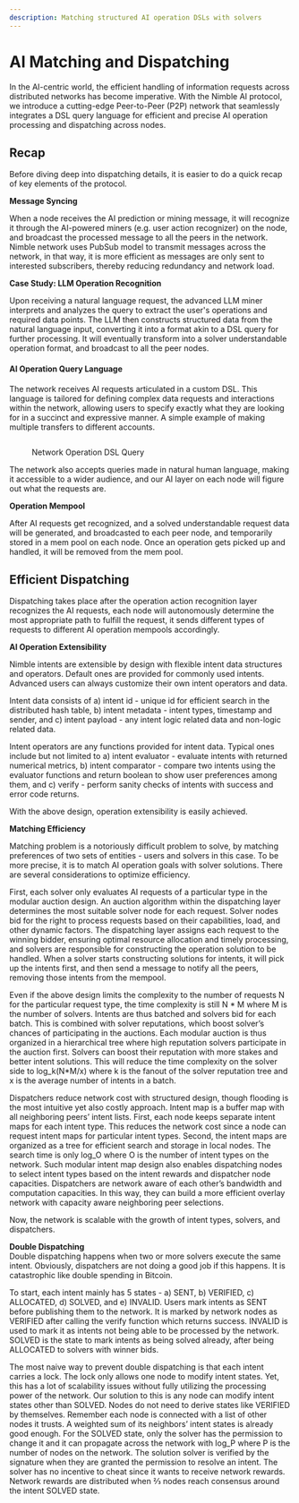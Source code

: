 ```yaml
---
description: Matching structured AI operation DSLs with solvers
---
```


# AI Matching and Dispatching

In the AI-centric world, the efficient handling of information requests across distributed networks has become imperative. With the Nimble AI protocol, we introduce a cutting-edge Peer-to-Peer (P2P) network that seamlessly integrates a DSL query language for efficient and precise AI operation processing and dispatching across nodes.

## Recap

Before diving deep into dispatching details, it is easier to do a quick recap of key elements of the protocol.

**Message Syncing**

When a node receives the AI prediction or mining message, it will recognize it through the AI-powered miners (e.g. user action recognizer) on the node, and broadcast the processed message to all the peers in the network. Nimble network uses PubSub model to transmit messages across the network, in that way, it is more efficient as messages are only sent to interested subscribers, thereby reducing redundancy and network load.

**Case Study: LLM Operation Recognition**

Upon receiving a natural language request, the advanced LLM miner interprets and analyzes the query to extract the user's operations and required data points. The LLM then constructs structured data from the natural language input, converting it into a format akin to a DSL query for further processing. It will eventually transform into a solver understandable operation format, and broadcast to all the peer nodes.

#### **AI Operation Query Language**

The network receives AI requests articulated in a custom DSL. This language is tailored for defining complex data requests and interactions within the network, allowing users to specify exactly what they are looking for in a succinct and expressive manner. A simple example of making multiple transfers to different accounts.

<figure><img src="https://lh7-us.googleusercontent.com/lUpeFlHy2bQXKIddr3K0kizDpjniexcz5FMdw7ul64OWzAZOKq1IvcmnzoApaz33FzG57xiXFd2CDOM_RKoJ0wnPu-wilc3Tiq2gPvG9tEDmXk4NZ5AWYVa31o_a7EIbbFvWB4jEy-VonhN9-GwM5yM" alt=""><figcaption><p>Network Operation DSL Query</p></figcaption></figure>

The network also accepts queries made in natural human language, making it accessible to a wider audience, and our AI layer on each node will figure out what the requests are.

**Operation Mempool**

After AI requests get recognized, and a solved understandable request data will be generated, and broadcasted to each peer node, and temporarily stored in a mem pool on each node. Once an operation gets picked up and handled, it will be removed from the mem pool.

## Efficient Dispatching

Dispatching takes place after the operation action recognition layer recognizes the AI requests, each node will autonomously determine the most appropriate path to fulfill the request, it sends different types of requests to different AI operation mempools accordingly.&#x20;

**AI Operation Extensibility**

Nimble intents are extensible by design with flexible intent data structures and operators. Default ones are provided for commonly used intents. Advanced users can always customize their own intent operators and data.

Intent data consists of a) intent id - unique id for efficient search in the distributed hash table, b) intent metadata - intent types, timestamp and sender, and c) intent payload - any intent logic related data and non-logic related data.

Intent operators are any functions provided for intent data. Typical ones include but not limited to a) intent evaluator - evaluate intents with returned numerical metrics, b) intent comparator - compare two intents using the evaluator functions and return boolean to show user preferences among them, and c) verify - perform sanity checks of intents with success and error code returns.

With the above design, operation extensibility is easily achieved.

**Matching Efficiency**

Matching problem is a notoriously difficult problem to solve, by matching preferences of two sets of entities - users and solvers in this case. To be more precise, it is to match AI operation goals with solver solutions. There are several considerations to optimize efficiency.

First, each solver only evaluates AI requests of a particular type in the modular auction design. An auction algorithm within the dispatching layer determines the most suitable solver node for each request. Solver nodes bid for the right to process requests based on their capabilities, load, and other dynamic factors. The dispatching layer assigns each request to the winning bidder, ensuring optimal resource allocation and timely processing, and solvers are responsible for constructing the operation solution to be handled. When a solver starts constructing solutions for intents, it will pick up the intents first, and then send a message to notify all the peers, removing those intents from the mempool.

Even if the above design limits the complexity to the number of requests N for the particular request type, the time complexity is still N \* M where M is the number of solvers. Intents are thus batched and solvers bid for each batch. This is combined with solver reputations, which boost solver’s chances of participating in the auctions. Each modular auction is thus organized in a hierarchical tree where high reputation solvers participate in the auction first. Solvers can boost their reputation with more stakes and better intent solutions. This will reduce the time complexity on the solver side to log\_k(N\*M/x) where k is the fanout of the solver reputation tree and x is the average number of intents in a batch.

Dispatchers reduce network cost with structured design, though flooding is the most intuitive yet also costly approach. Intent map is a buffer map with all neighboring peers’ intent lists. First, each node keeps separate intent maps for each intent type. This reduces the network cost since a node can request intent maps for particular intent types. Second, the intent maps are organized as a tree for efficient search and storage in local nodes. The search time is only log\_O where O is the number of intent types on the network. Such modular intent map design also enables dispatching nodes to select intent types based on the intent rewards and dispatcher node capacities. Dispatchers are network aware of each other’s bandwidth and computation capacities. In this way, they can build a more efficient overlay network with capacity aware neighboring peer selections.

Now, the network is scalable with the growth of intent types, solvers, and dispatchers.

**Double Dispatching**\
Double dispatching happens when two or more solvers execute the same intent. Obviously, dispatchers are not doing a good job if this happens. It is catastrophic like double spending in Bitcoin.

To start, each intent mainly has 5 states - a) SENT, b) VERIFIED, c) ALLOCATED, d) SOLVED, and e) INVALID. Users mark intents as SENT before publishing them to the network. It is marked by network nodes as VERIFIED after calling the verify function which returns success. INVALID is used to mark it as intents not being able to be processed by the network. SOLVED is the state to mark intents as being solved already, after being ALLOCATED to solvers with winner bids.

The most naive way to prevent double dispatching is that each intent carries a lock. The lock only allows one node to modify intent states. Yet, this has a lot of scalability issues without fully utilizing the processing power of the network. Our solution to this is any node can modify intent states other than SOLVED. Nodes do not need to derive states like VERIFIED by themselves. Remember each node is connected with a list of other nodes it trusts. A weighted sum of its neighbors’ intent states is already good enough. For the SOLVED state, only the solver has the permission to change it and it can propagate across the network with log\_P where P is the number of nodes on the network. The solution solver is verified by the signature when they are granted the permission to resolve an intent. The solver has no incentive to cheat since it wants to receive network rewards. Network rewards are distributed when ⅔ nodes reach consensus around the intent SOLVED state.

